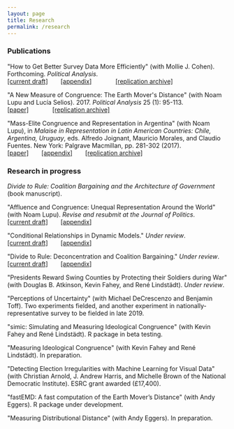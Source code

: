 ```yaml
---
layout: page
title: Research
permalink: /research
---
```


### Publications

"How to Get Better Survey Data More Efficiently" (with Mollie J. Cohen). Forthcoming. *Political Analysis*. <br> 
<span style="padding-right:5%"><a href='{{ "/download/Cohen-Warner-How-To.pdf" | relative_url }}'><i class='fas fa-file-pdf'></i> [current draft]</a></span>
<span style="padding-right:5%"><a href='{{ "/download/Cohen-Warner-How-To-Appendix.pdf" | relative_url }}'><i class='fas fa-file-pdf'></i> [appendix]</a></span>
<span style="padding-left:5%"><a href="https://codeocean.com/capsule/43d4c21a-f961-4133-ad63-b1270f2c6b46/"><i class='fas fa-code-branch'></i> [replication archive]</a></span> 

"A New Measure of Congruence: The Earth Mover's Distance" (with Noam Lupu and Lucía Selios). 2017. *Political Analysis* 25 (1): 95-113. <br>
<span style="padding-right:5%"><a href='{{ "/download/Lupu-Selios-Warner-EMD.pdf" | relative_url }}'><i class='fas fa-file-pdf'></i> [paper]</a></span>
<span style="padding-left:5%"><a href="https://dataverse.harvard.edu/dataset.xhtml?persistentId=doi:10.7910/DVN/NO90AJ"><i class='fas fa-code-branch'></i> [replication archive]</a></span>

"Mass-Elite Congruence and Representation in Argentina" (with Noam Lupu), in *Malaise in Representation in Latin American Countries: Chile, Argentina, Uruguay*, eds. Alfredo Joignant, Mauricio Morales, and Claudio Fuentes. New York: Palgrave Macmillan, pp. 281-302 (2017). <br>
<span style="padding-right:5%"><a href='{{ "/download/Lupu-Warner-Congruence-Argentina.pdf" | relative_url }}'><i class='fas fa-file-pdf'></i> [paper]</a></span> 
<a href='{{ "/download/Lupu-Warner-Congruence-Argentina-Appendix.pdf" | relative_url }}'><i class='fas fa-file-pdf'></i> [appendix]</a> 
<span style="padding-left:5%"><a href="https://github.com/zachwarner/Lupu-Warner-Congruence-Argentina"><i class='fab fa-github'></i> [replication archive]</a></span>

### Research in progress
*Divide to Rule: Coalition Bargaining and the Architecture of Government* (book manuscript). 

"Affluence and Congruence: Unequal Representation Around the World" (with Noam Lupu). *Revise and resubmit at the Journal of Politics*. <br>
<span style="padding-right:5%"><a href='{{ "/download/Lupu-Warner-Affluence.pdf" | relative_url }}'><i class='fas fa-file-pdf'></i> [current draft]</a></span>
<a href='{{ "/download/Lupu-Warner-Affluence-Appendix.pdf" | relative_url }}'><i class='fas fa-file-pdf'></i> [appendix]</a>

"Conditional Relationships in Dynamic Models." *Under review*. <br>
<span style="padding-right:5%"><a href='{{ "/download/Warner-Conditional-Relationships.pdf" | relative_url }}'><i class='fas fa-file-pdf'></i> [current draft]</a></span> 
<a href='{{ "/download/Warner-Conditional-Relationships-Appendix.pdf" | relative_url }}'><i class='fas fa-file-pdf'></i> [appendix]</a>

"Divide to Rule: Deconcentration and Coalition Bargaining." *Under review*. <br>
<span style="padding-right:5%"><a href='{{ "/download/Warner-Divide-to-Rule.pdf" | relative_url }}'><i class='fas fa-file-pdf'></i> [current draft]</a></span>
<a href='{{ "/download/Warner-Divide-to-Rule-Appendix.pdf" | relative_url }}'><i class='fas fa-file-pdf'></i> [appendix]</a> 

"Presidents Reward Swing Counties by Protecting their Soldiers during War" (with Douglas B. Atkinson, Kevin Fahey, and René Lindstädt). *Under review*.

"Perceptions of Uncertainty" (with Michael DeCrescenzo and Benjamin Toff). Two experiments fielded, and another experiment in nationally-representative survey to be fielded in late 2019.

"simic: Simulating and Measuring Ideological Congruence" (with Kevin Fahey and René Lindstädt). R package in beta testing.

"Measuring Ideological Congruence" (with Kevin Fahey and René Lindstädt). In preparation.

"Detecting Election Irregularities with Machine Learning for Visual Data" (with Christian Arnold, J. Andrew Harris, and Michelle Brown of the National Democratic Institute). ESRC grant awarded (£17,400).

"fastEMD: A fast computation of the Earth Mover’s Distance" (with Andy Eggers). R package under development.

"Measuring Distributional Distance" (with Andy Eggers). In preparation.